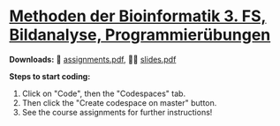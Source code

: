 # [Methoden der Bioinformatik 3. FS,<br>Bildanalyse, Programmierübungen]()

**Downloads:**
📝&nbsp;[assignments.pdf](https://github.com/BMCV/mobi-fs3-python-assignments/releases/download/current/assignments.pdf),
👨‍🏫&nbsp;[slides.pdf](https://github.com/BMCV/mobi-fs3-python-lecture/releases/download/current/slides.pdf)

**Steps to start coding:**
1. Click on "Code", then the "Codespaces" tab.
2. Then click the "Create codespace on master" button.
3. See the course assignments for further instructions!
